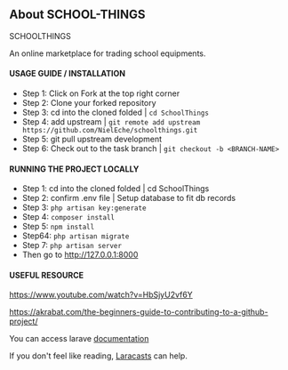 
<!-- 
<p align="center">
<a href="https://travis-ci.org/laravel/framework"><img src="https://travis-ci.org/laravel/framework.svg" alt="Build Status"></a>
<a href="https://packagist.org/packages/laravel/framework"><img src="https://img.shields.io/packagist/dt/laravel/framework" alt="Total Downloads"></a>
<a href="https://packagist.org/packages/laravel/framework"><img src="https://img.shields.io/packagist/v/laravel/framework" alt="Latest Stable Version"></a>
<a href="https://packagist.org/packages/laravel/framework"><img src="https://img.shields.io/packagist/l/laravel/framework" alt="License"></a>
</p> -->

## About SCHOOL-THINGS
SCHOOLTHINGS

An online marketplace for trading school equipments.


####  USAGE GUIDE / INSTALLATION
- Step 1: Click on Fork at the top right corner
- Step 2: Clone your forked repository
- Step 3: cd into the cloned folded | `cd SchoolThings`
- Step 4: add upstream | `git remote add upstream https://github.com/NielEche/schoolthings.git`
- Step 5: git pull upstream development
- Step 6: Check out to the task branch | `git checkout -b <BRANCH-NAME>`

#### RUNNING THE PROJECT LOCALLY
- Step 1: cd into the cloned folded | cd SchoolThings
- Step 2: confirm .env file | Setup database to fit db records
- Step 3: `php artisan key:generate`
- Step 4: `composer install`
- Step 5: `npm install`
- Step64: `php artisan migrate`
- Step 7: `php artisan server`
- Then go to http://127.0.0.1:8000


#### USEFUL RESOURCE
https://www.youtube.com/watch?v=HbSjyU2vf6Y

https://akrabat.com/the-beginners-guide-to-contributing-to-a-github-project/

You can access larave [documentation](https://laravel.com/docs)

If you don't feel like reading, [Laracasts](https://laracasts.com) can help. 

